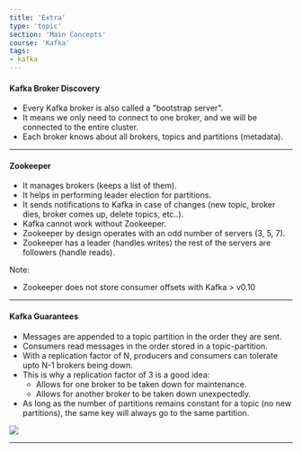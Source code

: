 ```yaml
---
title: 'Extra'
type: 'topic'
section: 'Main Concepts'
course: 'Kafka'
tags:
- kafka
---
```

#### Kafka Broker Discovery
- Every Kafka broker is also called a "bootstrap server".
- It means we only need to connect to one broker, and we will be connected to the entire cluster.
- Each broker knows about all brokers, topics and partitions (metadata).

---
#### Zookeeper
- It manages brokers (keeps a list of them).
- It helps in performing leader election for partitions.
- It sends notifications to Kafka in case of changes (new topic, broker dies, broker comes up, delete topics, etc..).
- Kafka cannot work without Zookeeper.
- Zookeeper by design operates with an odd number of servers (3, 5, 7).
- Zookeeper has a leader (handles writes) the rest of the servers are followers (handle reads).

Note:
- Zookeeper does not store consumer offsets with Kafka > v0.10

---
#### Kafka Guarantees
- Messages are appended to a topic partition in the order they are sent.
- Consumers read messages in the order stored in a topic-partition.
- With a replication factor of N, producers and consumers can tolerate upto N-1 brokers being down.
- This is why a replication factor of 3 is a good idea:
    - Allows for one broker to be taken down for maintenance.
    - Allows for another broker to be taken down unexpectedly.
- As long as the number of partitions remains constant for a topic (no new partitions), the same key will always go to the same partition.


<img src="https://kafka.apache.org/10/images/streams-architecture-overview.jpg"></img>

---